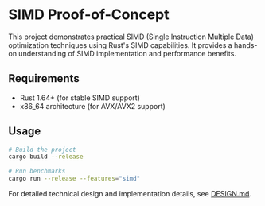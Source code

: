 # SIMD Proof-of-Concept

This project demonstrates practical SIMD (Single Instruction Multiple Data) optimization techniques using Rust's SIMD capabilities. It provides a hands-on understanding of SIMD implementation and performance benefits.

## Requirements

- Rust 1.64+ (for stable SIMD support)
- x86_64 architecture (for AVX/AVX2 support)

## Usage

```bash
# Build the project
cargo build --release

# Run benchmarks
cargo run --release --features="simd"
```

For detailed technical design and implementation details, see [DESIGN.md](DESIGN.md).
